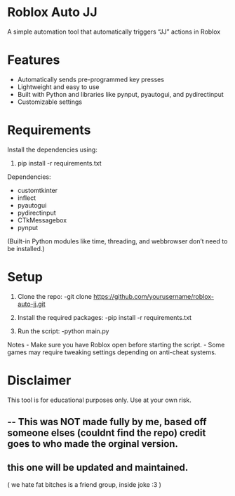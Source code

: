 # Roblox Auto JJ

A simple automation tool that automatically triggers “JJ” actions in Roblox 

# Features

	
- Automatically sends pre-programmed key presses
- Lightweight and easy to use
- Built with Python and libraries like pynput, pyautogui, and pydirectinput
- Customizable settings



# Requirements

Install the dependencies using:

1. pip install -r requirements.txt

Dependencies:
- customtkinter
- inflect
- pyautogui
- pydirectinput
- CTkMessagebox
- pynput

(Built-in Python modules like time, threading, and webbrowser don’t need to be installed.)


# Setup
	
1.	Clone the repo:
-git clone https://github.com/yourusername/roblox-auto-jj.git

2.	Install the required packages:
-pip install -r requirements.txt


3.	Run the script:
-python main.py



Notes
	- Make sure you have Roblox open before starting the script.
	- Some games may require tweaking settings depending on anti-cheat systems.

 # Disclaimer

This tool is for educational purposes only.
Use at your own risk.



--
This was NOT made fully by me, based off someone elses (couldnt find the repo) 
credit goes to who made the orginal version. 
---
this one will be updated and maintained.
---
( we hate fat bitches is a friend group, inside joke :3 )